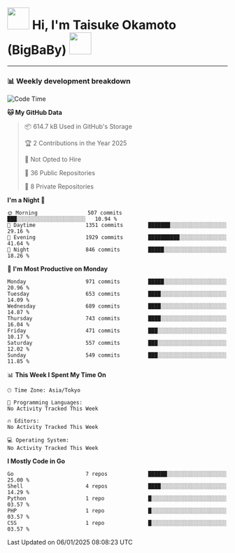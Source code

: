<!-- Title -->
<h1>
    <img src="https://media.tenor.com/TlyRveJkgo4AAAAi/cloud-cloud-strife.gif" width="50"/> 
    Hi, I'm Taisuke Okamoto (BigBaBy) 
    <img src="https://media.tenor.com/TlyRveJkgo4AAAAi/cloud-cloud-strife.gif" width="50"/>
</h1>

---

<h3> 📊 Weekly development breakdown </h3>
<!-- waka-readme-stats -->

<!--START_SECTION:waka-->
![Code Time](http://img.shields.io/badge/Code%20Time-1%2C931%20hrs%2016%20mins-blue)

**🐱 My GitHub Data** 

> 📦 614.7 kB Used in GitHub's Storage 
 > 
> 🏆 2 Contributions in the Year 2025
 > 
> 🚫 Not Opted to Hire
 > 
> 📜 36 Public Repositories 
 > 
> 🔑 8 Private Repositories 
 > 
**I'm a Night 🦉** 

```text
🌞 Morning                507 commits         ███░░░░░░░░░░░░░░░░░░░░░░   10.94 % 
🌆 Daytime                1351 commits        ███████░░░░░░░░░░░░░░░░░░   29.16 % 
🌃 Evening                1929 commits        ██████████░░░░░░░░░░░░░░░   41.64 % 
🌙 Night                  846 commits         █████░░░░░░░░░░░░░░░░░░░░   18.26 % 
```
📅 **I'm Most Productive on Monday** 

```text
Monday                   971 commits         █████░░░░░░░░░░░░░░░░░░░░   20.96 % 
Tuesday                  653 commits         ████░░░░░░░░░░░░░░░░░░░░░   14.09 % 
Wednesday                689 commits         ████░░░░░░░░░░░░░░░░░░░░░   14.87 % 
Thursday                 743 commits         ████░░░░░░░░░░░░░░░░░░░░░   16.04 % 
Friday                   471 commits         ███░░░░░░░░░░░░░░░░░░░░░░   10.17 % 
Saturday                 557 commits         ███░░░░░░░░░░░░░░░░░░░░░░   12.02 % 
Sunday                   549 commits         ███░░░░░░░░░░░░░░░░░░░░░░   11.85 % 
```


📊 **This Week I Spent My Time On** 

```text
🕑︎ Time Zone: Asia/Tokyo

💬 Programming Languages: 
No Activity Tracked This Week

🔥 Editors: 
No Activity Tracked This Week

💻 Operating System: 
No Activity Tracked This Week
```

**I Mostly Code in Go** 

```text
Go                       7 repos             ██████░░░░░░░░░░░░░░░░░░░   25.00 % 
Shell                    4 repos             ████░░░░░░░░░░░░░░░░░░░░░   14.29 % 
Python                   1 repo              █░░░░░░░░░░░░░░░░░░░░░░░░   03.57 % 
PHP                      1 repo              █░░░░░░░░░░░░░░░░░░░░░░░░   03.57 % 
CSS                      1 repo              █░░░░░░░░░░░░░░░░░░░░░░░░   03.57 % 
```




 Last Updated on 06/01/2025 08:08:23 UTC
<!--END_SECTION:waka-->
